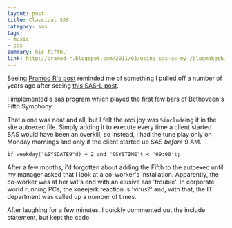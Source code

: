 ```yaml
---
layout: post
title: Classical SAS
category: sas
tags:
- music
- sas
summary: his fifth.
link: http://pramod-r.blogspot.com/2011/03/using-sas-as-my-/blogmakeshift-alarm-using.html
---
```


Seeing [Pramod R's post](http://pramod-r.blogspot.com/2011/03/using-sas-as-my-makeshift-alarm-using.html) reminded me of something I pulled off a number of years ago after seeing [this SAS-L post](http://www.rhinocerus.net/forum/soft-sys-sas/520907-re-ot-chance-make-sas-l-history-did-you-know.html).

I implemented a sas program which played the first few bars of Bethoveen's Fifth Symphony.

<!--more-->

That alone was neat and all, but I felt the *real* joy was `%include`ing it in the site autoexec file. Simply adding it to execute every time a client started SAS would have been an overkill, so instead, I had the tune play only on Monday mornings and only if the client started up SAS *before* 9 AM.

    if weekday("&SYSDATE9"d) = 2 and "&SYSTIME"t < '09:00't;

After a few months, i'd forgotten about adding the Fifth to the autoexec until my manager asked that I look at a co-worker's installation. Apparently, the co-worker was at her wit's end with an elusive sas 'trouble'. In corporate world running PCs, the kneejerk reaction is 'virus?' and, with that, the IT department was called up a number of times.

After laughing for a few minutes, I quickly commented out the include statement, but kept the code.
